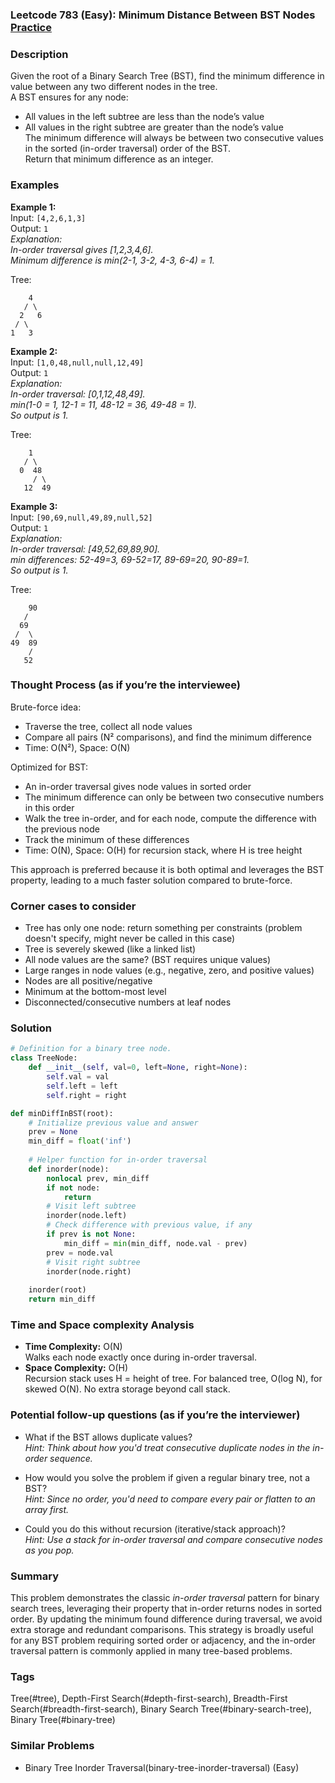 ### Leetcode 783 (Easy): Minimum Distance Between BST Nodes [Practice](https://leetcode.com/problems/minimum-distance-between-bst-nodes)

### Description  
Given the root of a Binary Search Tree (BST), find the minimum difference in value between any two different nodes in the tree.  
A BST ensures for any node:  
- All values in the left subtree are less than the node’s value  
- All values in the right subtree are greater than the node’s value  
The minimum difference will always be between two consecutive values in the sorted (in-order traversal) order of the BST.  
Return that minimum difference as an integer.

### Examples  

**Example 1:**  
Input: `[4,2,6,1,3]`  
Output: `1`  
*Explanation:  
In-order traversal gives [1,2,3,4,6].  
Minimum difference is min(2-1, 3-2, 4-3, 6-4) = 1.*

Tree:
```
    4
   / \
  2   6
 / \
1   3
```

**Example 2:**  
Input: `[1,0,48,null,null,12,49]`  
Output: `1`  
*Explanation:  
In-order traversal: [0,1,12,48,49].  
min(1-0 = 1, 12-1 = 11, 48-12 = 36, 49-48 = 1).  
So output is 1.*

Tree:
```
    1
   / \
  0  48
     / \
   12  49
```

**Example 3:**  
Input: `[90,69,null,49,89,null,52]`  
Output: `1`  
*Explanation:  
In-order traversal: [49,52,69,89,90].  
min differences: 52-49=3, 69-52=17, 89-69=20, 90-89=1.  
So output is 1.*

Tree:
```
    90
   /
  69
 /  \
49  89
    /
   52
```

### Thought Process (as if you’re the interviewee)  

Brute-force idea:
- Traverse the tree, collect all node values  
- Compare all pairs (N² comparisons), and find the minimum difference  
- Time: O(N²), Space: O(N)  

Optimized for BST:
- An in-order traversal gives node values in sorted order  
- The minimum difference can only be between two consecutive numbers in this order  
- Walk the tree in-order, and for each node, compute the difference with the previous node  
- Track the minimum of these differences  
- Time: O(N), Space: O(H) for recursion stack, where H is tree height  

This approach is preferred because it is both optimal and leverages the BST property, leading to a much faster solution compared to brute-force.

### Corner cases to consider  
- Tree has only one node: return something per constraints (problem doesn't specify, might never be called in this case)
- Tree is severely skewed (like a linked list)
- All node values are the same? (BST requires unique values)
- Large ranges in node values (e.g., negative, zero, and positive values)
- Nodes are all positive/negative  
- Minimum at the bottom-most level  
- Disconnected/consecutive numbers at leaf nodes

### Solution

```python
# Definition for a binary tree node.
class TreeNode:
    def __init__(self, val=0, left=None, right=None):
        self.val = val
        self.left = left
        self.right = right

def minDiffInBST(root):
    # Initialize previous value and answer
    prev = None
    min_diff = float('inf')
    
    # Helper function for in-order traversal
    def inorder(node):
        nonlocal prev, min_diff
        if not node:
            return
        # Visit left subtree
        inorder(node.left)
        # Check difference with previous value, if any
        if prev is not None:
            min_diff = min(min_diff, node.val - prev)
        prev = node.val
        # Visit right subtree
        inorder(node.right)
    
    inorder(root)
    return min_diff
```

### Time and Space complexity Analysis  

- **Time Complexity:** O(N)  
  Walks each node exactly once during in-order traversal.
- **Space Complexity:** O(H)  
  Recursion stack uses H = height of tree. For balanced tree, O(log N), for skewed O(N). No extra storage beyond call stack.

### Potential follow-up questions (as if you’re the interviewer)  

- What if the BST allows duplicate values?  
  *Hint: Think about how you'd treat consecutive duplicate nodes in the in-order sequence.*

- How would you solve the problem if given a regular binary tree, not a BST?  
  *Hint: Since no order, you'd need to compare every pair or flatten to an array first.*

- Could you do this without recursion (iterative/stack approach)?  
  *Hint: Use a stack for in-order traversal and compare consecutive nodes as you pop.*

### Summary
This problem demonstrates the classic *in-order traversal* pattern for binary search trees, leveraging their property that in-order returns nodes in sorted order. By updating the minimum found difference during traversal, we avoid extra storage and redundant comparisons. This strategy is broadly useful for any BST problem requiring sorted order or adjacency, and the in-order traversal pattern is commonly applied in many tree-based problems.

### Tags
Tree(#tree), Depth-First Search(#depth-first-search), Breadth-First Search(#breadth-first-search), Binary Search Tree(#binary-search-tree), Binary Tree(#binary-tree)

### Similar Problems
- Binary Tree Inorder Traversal(binary-tree-inorder-traversal) (Easy)